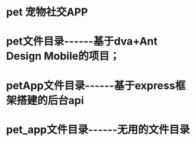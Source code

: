 # pet 宠物社交APP
# pet文件目录------基于dva+Ant Design Mobile的项目；
# petApp文件目录------基于express框架搭建的后台api
# pet_app文件目录------无用的文件目录
